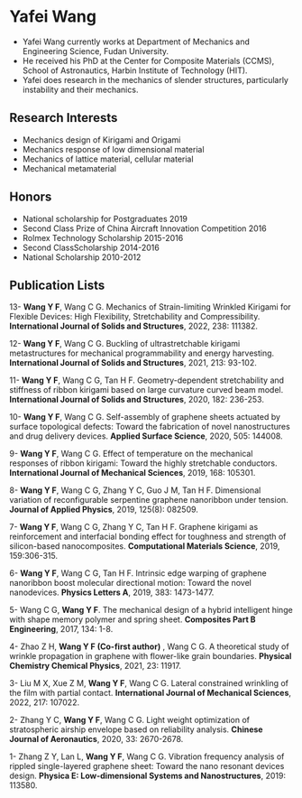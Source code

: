 # Yafei Wang

- Yafei Wang currently works at Department of Mechanics and Engineering Science, Fudan University. 
- He received his PhD at the Center for Composite Materials (CCMS), School of Astronautics, Harbin Institute of Technology (HIT). 
- Yafei does research in the mechanics of slender structures, particularly instability and their mechanics.

## Research Interests

- Mechanics design of Kirigami and Origami
- Mechanics response of low dimensional material
- Mechanics of lattice material, cellular material
- Mechanical metamaterial

## Honors

- National scholarship for Postgraduates 2019
- Second Class Prize of China Aircraft Innovation Competition 2016
- Rolmex Technology Scholarship 2015-2016
- Second ClassScholarship 2014-2016
- National Scholarship 2010-2012

## Publication Lists

13-	**Wang Y F**, Wang C G. Mechanics of Strain-limiting Wrinkled Kirigami for Flexible Devices: High Flexibility, Stretchability and Compressibility. **International Journal of Solids and Structures**, 2022, 238: 111382.

12-	**Wang Y F**, Wang C G. Buckling of ultrastretchable kirigami metastructures for mechanical programmability and energy harvesting. **International Journal of Solids and Structures**, 2021, 213: 93-102.

11-	**Wang Y F**, Wang C G, Tan H F. Geometry-dependent stretchability and stiffness of ribbon kirigami based on large curvature curved beam model. **International Journal of Solids and Structures**, 2020, 182: 236-253.

10-	**Wang Y F**, Wang C G. Self-assembly of graphene sheets actuated by surface topological defects: Toward the fabrication of novel nanostructures and drug delivery devices. **Applied Surface Science**, 2020, 505: 144008.

9-	**Wang Y F**, Wang C G. Effect of temperature on the mechanical responses of ribbon kirigami: Toward the highly stretchable conductors. **International Journal of Mechanical Sciences**, 2019, 168: 105301.

8-	**Wang Y F**, Wang C G, Zhang Y C, Guo J M, Tan H F. Dimensional variation of reconfigurable serpentine graphene nanoribbon under tension. **Journal of Applied Physics**, 2019, 125(8): 082509.

7-	**Wang Y F**, Wang C G, Zhang Y C, Tan H F. Graphene kirigami as reinforcement and interfacial bonding effect for toughness and strength of silicon-based nanocomposites. **Computational Materials Science**, 2019, 159:306-315.

6-	**Wang Y F**, Wang C G, Tan H F. Intrinsic edge warping of graphene nanoribbon boost molecular directional motion: Toward the novel nanodevices. **Physics Letters A**, 2019, 383: 1473-1477.

5-	Wang C G, **Wang Y F**. The mechanical design of a hybrid intelligent hinge with shape memory polymer and spring sheet. **Composites Part B Engineering**, 2017, 134: 1-8.

4- Zhao Z H, **Wang Y F (Co-first author)** , Wang C G. A theoretical study of wrinkle propagation in graphene with flower-like grain boundaries. **Physical Chemistry Chemical Physics**, 2021, 23: 11917.

3- Liu M X, Xue Z M, **Wang Y F**, Wang C G. Lateral constrained wrinkling of the film with partial contact. **International Journal of Mechanical Sciences**, 2022, 217: 107022.

2- Zhang Y C, **Wang Y F**, Wang C G. Light weight optimization of stratospheric airship envelope based on reliability analysis. **Chinese Journal of Aeronautics**, 2020, 33: 2670-2678.

1- Zhang Z Y, Lan L, **Wang Y F**, Wang C G. Vibration frequency analysis of rippled single-layered graphene sheet: Toward the nano resonant devices design. **Physica E: Low-dimensional Systems and Nanostructures**, 2019: 113580.
